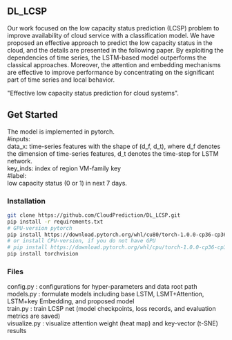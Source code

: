 ## DL_LCSP

Our work focused on the low capacity status prediction (LCSP) problem to improve availability of cloud service with a classification model. We have proposed an effective approach to predict the low capacity status in the cloud, and the details are presented in the following paper. By exploiting the dependencies of time series, the LSTM-based model outperforms the classical approaches. Moreover, the attention and embedding mechanisms are effective to improve performance by concentrating on the significant part of time series and local behavior. 

"Effective low capacity status prediction for cloud systems". 

## Get Started
The model is implemented in pytorch.   
#inputs:  
data_x: time-series features with the shape of (d_f, d_t), where d_f denotes the dimension of time-series features, d_t denotes the time-step for LSTM network.  
key_inds: index of region VM-family key  
#label:   
low capacity status (0 or 1) in next 7 days.


### Installation
```bash
git clone https://github.com/CloudPrediction/DL_LCSP.git
pip install -r requirements.txt
# GPU-version pytorch
pip install https://download.pytorch.org/whl/cu80/torch-1.0.0-cp36-cp36m-win_amd64.whl
# or install CPU-version, if you do not have GPU
# pip install https://download.pytorch.org/whl/cpu/torch-1.0.0-cp36-cp36m-win_amd64.whl
pip install torchvision
```

### Files
config.py    : configurations for hyper-parameters and data root path  
models.py    : formulate models including base LSTM, LSMT+Attention, LSTM+key Embedding, and proposed model  
train.py     : train LCSP net (model checkpoints, loss records, and evaluation metrics are saved)  
visualize.py : visualize attention weight (heat map) and key-vector (t-SNE) results  

